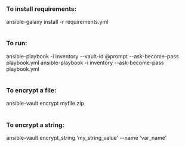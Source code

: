 ### To install requirements:
ansible-galaxy install -r requirements.yml

#
### To run:
ansible-playbook -i inventory --vault-id @prompt --ask-become-pass playbook.yml
ansible-playbook -i inventory --ask-become-pass playbook.yml

#
### To encrypt a file:
ansible-vault encrypt myfile.zip

#
### To encrypt a string:
ansible-vault encrypt_string 'my_string_value' --name 'var_name'